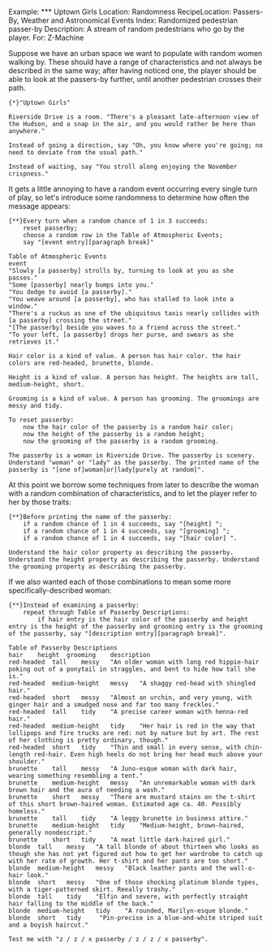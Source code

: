 Example: *** Uptown Girls
Location: Randomness
RecipeLocation: Passers-By, Weather and Astronomical Events
Index: Randomized pedestrian passer-by
Description: A stream of random pedestrians who go by the player.
For: Z-Machine

  
Suppose we have an urban space we want to populate with random women walking by. These should have a range of characteristics and not always be described in the same way; after having noticed one, the player should be able to look at the passers-by further, until another pedestrian crosses their path.

  

``` inform7
{*}"Uptown Girls"

Riverside Drive is a room. "There's a pleasant late-afternoon view of the Hudson, and a snap in the air, and you would rather be here than anywhere."

Instead of going a direction, say "Oh, you know where you're going; no need to deviate from the usual path."

Instead of waiting, say "You stroll along enjoying the November crispness."
```

  
It gets a little annoying to have a random event occurring every single turn of play, so let's introduce some randomness to determine how often the message appears:

  

``` inform7
{**}Every turn when a random chance of 1 in 3 succeeds:
	reset passerby;
	choose a random row in the Table of Atmospheric Events;
	say "[event entry][paragraph break]"

Table of Atmospheric Events
event
"Slowly [a passerby] strolls by, turning to look at you as she passes."
"Some [passerby] nearly bumps into you."
"You dodge to avoid [a passerby]."
"You weave around [a passerby], who has stalled to look into a window."
"There's a ruckus as one of the ubiquitous taxis nearly collides with [a passerby] crossing the street."
"[The passerby] beside you waves to a friend across the street."
"To your left, [a passerby] drops her purse, and swears as she retrieves it."

Hair color is a kind of value. A person has hair color. the hair colors are red-headed, brunette, blonde.

Height is a kind of value. A person has height. The heights are tall, medium-height, short.

Grooming is a kind of value. A person has grooming. The groomings are messy and tidy.

To reset passerby:
	now the hair color of the passerby is a random hair color;
	now the height of the passerby is a random height;
	now the grooming of the passerby is a random grooming.

The passerby is a woman in Riverside Drive. The passerby is scenery. Understand "woman" or "lady" as the passerby. The printed name of the passerby is "[one of]woman[or]lady[purely at random]".
```

  
At this point we borrow some techniques from later to describe the woman with a random combination of characteristics, and to let the player refer to her by those traits:

  

``` inform7
{**}Before printing the name of the passerby:
	if a random chance of 1 in 4 succeeds, say "[height] ";
	if a random chance of 1 in 4 succeeds, say "[grooming] ";
	if a random chance of 1 in 4 succeeds, say "[hair color] ".

Understand the hair color property as describing the passerby. Understand the height property as describing the passerby. Understand the grooming property as describing the passerby.
```

  
If we also wanted each of those combinations to mean some more specifically-described woman:

  

``` inform7
{**}Instead of examining a passerby:
	repeat through Table of Passerby Descriptions:
		if hair entry is the hair color of the passerby and height entry is the height of the passerby and grooming entry is the grooming of the passerby, say "[description entry][paragraph break]".

Table of Passerby Descriptions
hair	height	grooming	description
red-headed	tall	messy	"An older woman with long red hippie-hair poking out of a ponytail in straggles, and bent to hide how tall she is."
red-headed	medium-height	messy	"A shaggy red-head with shingled hair."
red-headed	short	messy	"Almost an urchin, and very young, with ginger hair and a smudged nose and far too many freckles."
red-headed	tall	tidy	"A precise career woman with henna-red hair."
red-headed	medium-height	tidy	"Her hair is red in the way that lollipops and fire trucks are red: not by nature but by art. The rest of her clothing is pretty ordinary, though."
red-headed	short	tidy	"Thin and small in every sense, with chin-length red-hair. Even high heels do not bring her head much above your shoulder."
brunette	tall	messy	"A Juno-esque woman with dark hair, wearing something resembling a tent."
brunette	medium-height	messy	"An unremarkable woman with dark brown hair and the aura of needing a wash."
brunette	short	messy	"There are mustard stains on the t-shirt of this short brown-haired woman. Estimated age ca. 40. Possibly homeless."
brunette	tall	tidy	"A leggy brunette in business attire."
brunette	medium-height	tidy	"Medium-height, brown-haired, generally nondescript."
brunette	short	tidy 	"A neat little dark-haired girl."
blonde	tall	messy	"A tall blonde of about thirteen who looks as though she has not yet figured out how to get her wardrobe to catch up with her rate of growth. Her t-shirt and her pants are too short."
blonde	medium-height	messy	"Black leather pants and the wall-o-hair look."
blonde	short	messy	"One of those shocking platinum blonde types, with a tiger-patterned skirt. Reeally trashy."
blonde	tall	tidy	"Elfin and severe, with perfectly straight hair falling to the middle of the back."
blonde	medium-height	tidy	"A rounded, Marilyn-esque blonde."
blonde	short	tidy	 "Pin-precise in a blue-and-white striped suit and a boyish haircut."

Test me with "z / z / x passerby / z / z / x passerby".
```

